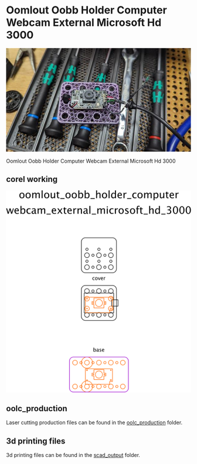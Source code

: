 # Oomlout Oobb Holder Computer Webcam External Microsoft Hd 3000
[![](image_600.jpg)](image.jpg)













Oomlout Oobb Holder Computer Webcam External Microsoft Hd 3000  
  



## corel working
![](working_600.png) 


















## oolc_production
Laser cutting production files can be found in the [oolc_production](oolc_production) folder.

## 3d printing files
3d printing files can be found in the [scad_output](scad_output) folder.

